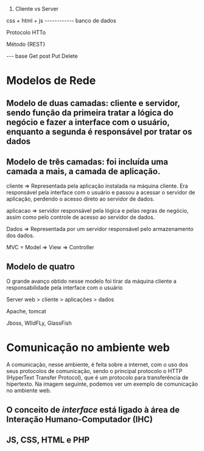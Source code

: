 1. Cliente vs Server

css + html + js  ------------ banco de dados


Protocolo HTTo

Método {REST}

--- base
Get
post
Put
Delete

# Modelos de Rede

## Modelo de duas camadas:   cliente e servidor, sendo função da primeira tratar a lógica do negócio e fazer a interface com o usuário, enquanto a segunda é responsável por tratar os dados

## Modelo de três camadas: foi incluída uma camada a mais, a camada de aplicação.


cliente => Representada pela aplicação instalada na máquina cliente. Era responsável pela interface com o usuário e passou a acessar o servidor de aplicação, perdendo o acesso direto ao servidor de dados.

aplicacao => servidor responsável pela lógica e pelas regras de negócio, assim como pelo controle de acesso ao servidor de dados.

Dados => Representada por um servidor responsável pelo armazenamento dos dados.

MVC = Model => View => Controller


## Modelo de quatro 

O grande avanço obtido nesse modelo foi tirar da máquina cliente a responsabilidade pela interface com o usuário


Server web > cliente > aplicações > dados

Apache, tomcat

Jboss, WIldFLy, GlassFish

# Comunicação no ambiente web

A comunicação, nesse ambiente, é feita sobre a internet, com o uso dos seus protocolos de comunicação, sendo o principal protocolo o HTTP (HyperText Transfer Protocol), que é um protocolo para transferência de hipertexto. Na imagem seguinte, podemos ver um exemplo de comunicação no ambiente web.


## O conceito de *interface* está ligado à área de Interação Humano-Computador (IHC)
## JS, CSS, HTML e PHP


